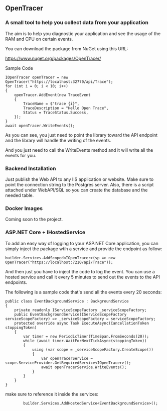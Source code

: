## OpenTracer 
### A small tool to help you collect data from your application

The aim is to help you diagnostic your application and see the usage of the RAM and CPU on certain events.

You can download the package from NuGet using this URL:

https://www.nuget.org/packages/OpenTracer/

Sample Code

    IOpenTracer openTracer = new OpenTracer("https://localhost:32770/api/Trace");
    for (int i = 0; i < 10; i++)
    { 
        openTracer.AddEvent(new TraceEvent
        {
            TraceName = $"trace {i}",
            TraceDescription = "Hello Open Trace",
            Status = TraceStatus.Success,
        });
    }
    await openTracer.WriteEvents();

As you can see, you just need to point the library toward the API endpoint and the library will handle the writing of the events.

And you just need to call the WriteEvents method and it will write all the events for you.

### Backend Installation

Just publish the Web API to any IIS application or website. Make sure to point the connection string to the Postgres server. Also, there is a script attached under WebAPI/SQL so you can create the database and the needed table.

### Docker Images

Coming soon to the project.


### ASP.NET Core + IHostedService

To add an easy way of logging to your ASP.NET Core application, you can simply inject the package wtih a service and provide the endpoint as follow:

    builder.Services.AddScoped<IOpenTracer>(sp => new OpenTracer("https://localhost:7210/api/Trace"));

And then just you have to inject the code to log the event. You can use a hosted service and call it every 5 minutes to send out the events to the API endpoints.

The following is a sample code that's send all the events every 20 seconds:

    public class EventBackgroundService : BackgroundService
    {
        private readonly IServiceScopeFactory _serviceScopeFactory;
        public EventBackgroundService(IServiceScopeFactory serviceScopeFactory) => _serviceScopeFactory = serviceScopeFactory;
        protected override async Task ExecuteAsync(CancellationToken stoppingToken)
        {
            var timer = new PeriodicTimer(TimeSpan.FromSeconds(20));
            while (await timer.WaitForNextTickAsync(stoppingToken))
            {
                using (var scope = _serviceScopeFactory.CreateScope())
                {
                    var openTracerService = scope.ServiceProvider.GetRequiredService<IOpenTracer>();
                    await openTracerService.WriteEvents();
                }
            }
        }
    }

make sure to reference it inside the services:

            builder.Services.AddHostedService<EventBackgroundService>();